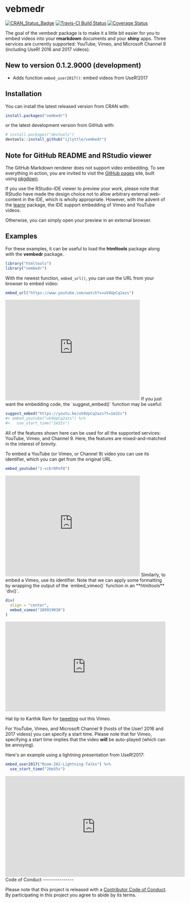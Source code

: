 
vebmedr
=======

[![CRAN\_Status\_Badge](http://www.r-pkg.org/badges/version/vembedr)](https://cran.r-project.org/package=vembedr) [![Travis-CI Build Status](https://travis-ci.org/ijlyttle/vembedr.svg?branch=master)](https://travis-ci.org/ijlyttle/vembedr) [![Coverage Status](https://img.shields.io/codecov/c/github/ijlyttle/vembedr/master.svg)](https://codecov.io/github/ijlyttle/vembedr?branch=master)

The goal of the vembedr package is to make it a little bit easier for you to embed videos into your **rmarkdown** documents and your **shiny** apps. Three services are currently supported: YouTube, Vimeo, and Microsoft Channel 9 (including UseR! 2016 and 2017 videos).

New to version 0.1.2.9000 (development)
---------------------------------------

-   Adds function `embed_user2017()`: embed videos from UseR!2017

Installation
------------

You can install the latest released version from CRAN with:

``` r
install.packages("vembedr")
```

or the latest development version from GitHub with:

``` r
# install.packages("devtools")
devtools::install_github("ijlyttle/vembedr")
```

Note for GitHub README and RStudio viewer
-----------------------------------------

The GitHub Markdown renderer does not support video embedding. To see everything in action, you are invited to visit the [GitHub pages](http://ijlyttle.github.io/vembedr/) site, built using [pkgdown](http://hadley.github.io/pkgdown/).

If you use the RStudio-IDE viewer to preview your work, please note that RStudio have made the design choice not to allow arbitrary external web-content in the IDE, which is wholly appropriate. However, with the advent of the [learnr](https://rstudio.github.io/learnr/) package, the IDE support embedding of Vimeo and YouTube videos.

Otherwise, you can simply open your preview in an external browser.

Examples
--------

For these examples, it can be useful to load the **htmltools** package along with the **vembedr** package.

``` r
library("htmltools")
library("vembedr")
```

With the newest function, `embed_url()`, you can use the URL from your browser to embed video:

``` r
embed_url("https://www.youtube.com/watch?v=uV4UpCq2azs")
```

<!--html_preserve-->
<iframe src="https://www.youtube.com/embed/uV4UpCq2azs" width="420" height="315" frameborder="0" allowfullscreen>
</iframe>
<!--/html_preserve-->
If you just want the embedding code, the `suggest_embed()` function may be useful:

``` r
suggest_embed("https://youtu.be/uV4UpCq2azs?t=1m32s")
#> embed_youtube("uV4UpCq2azs") %>%
#>   use_start_time("1m32s")
```

All of the features shown here can be used for all the supported services: YouTube, Vimeo, and Channel 9. Here, the features are mixed-and-matched in the interest of brevity.

To embed a YouTube (or Vimeo, or Channel 9) video you can use its identifier, which you can get from the original URL.

``` r
embed_youtube("1-vcErOPofQ")
```

<!--html_preserve-->
<iframe src="https://www.youtube.com/embed/1-vcErOPofQ" width="420" height="315" frameborder="0" allowfullscreen>
</iframe>
<!--/html_preserve-->
Similarly, to embed a Vimeo, use its identifier. Note that we can apply some formatting by wrapping the output of the `embed_vimeo()` function in an **htmltools** `div()`.

``` r
div(
  align = "center",
  embed_vimeo("189919038")
)
```

<!--html_preserve-->
<iframe class="vimeo-embed" src="https://player.vimeo.com/video/189919038" width="500" height="281" frameborder="0" webkitallowfullscreen mozallowfullscreen allowfullscreen>
</iframe>

<!--/html_preserve-->
Hat tip to Karthik Ram for [tweeting](https://twitter.com/_inundata/status/794616331727294464) out this Vimeo.

For YouTube, Vimeo, and Microsoft Channel 9 (hosts of the User! 2016 and 2017 videos) you can specify a start time. Please note that for Vimeo, specifying a start time implies that the video **will** be auto-played (which can be annoying).

Here's an example using a lightning presentation from UseR!2017:

``` r
embed_user2017("Room-202-Lightning-Talks") %>% 
  use_start_time("26m35s")
```

<!--html_preserve-->
<iframe src="https://channel9.msdn.com/Events/useR-international-R-User-conferences/useR-International-R-User-2017-Conference/Room-202-Lightning-Talks/player#time=0h26m35s:paused" width="560" height="315" frameborder="0" allowfullscreen>
</iframe>
<!--/html_preserve-->
Code of Conduct
---------------

Please note that this project is released with a [Contributor Code of Conduct](CONDUCT.md). By participating in this project you agree to abide by its terms.
